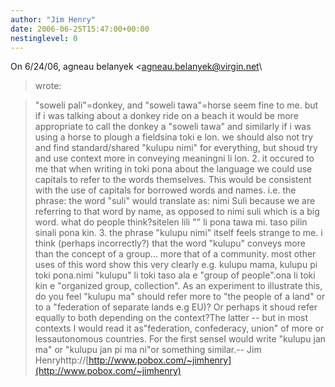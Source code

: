 ```yaml
---
author: "Jim Henry"
date: 2006-06-25T15:47:00+00:00
nestinglevel: 0
---
```

On 6/24/06, agneau belanyek <[agneau.belanyek@virgin.net](mailto://agneau.belanyek@virgin.net)\
> wrote:

> "soweli pali"=donkey, and "soweli tawa"=horse seem fine to me. but
> if i was talking about a donkey ride on a beach it would be more
> appropriate to call the donkey a "soweli tawa" and similarly if i
> was using a horse to plough a fieldsina toki e lon.
> we should also not try and find standard/shared "kulupu nimi" for
> everything, but shoud try and use context more in conveying meaningni li lon.
> 2. it occured to me that when writing in toki pona about the
> language we could use capitals to refer to the words themselves.
> This would be consistent with the use of capitals for borrowed words
> and names. i.e. the phrase:
> the word "suli"
> would translate as:
> nimi Suli
> because we are referring to that word by name, as opposed to
> nimi suli
> which is a big word. what do people think?sitelen lili "" li pona tawa mi. taso pilin sinali pona kin.
> 3. the phrase "kulupu nimi" itself feels strange to me. i think
> (perhaps incorrectly?) that the word "kulupu" conveys more than the
> concept of a group... more that of a community. most other uses of
> this word show this very clearly e.g. kulupu mama, kulupu pi toki
> pona.nimi "kulupu" li toki taso ala e "group of people".ona li toki kin e "organized group, collection".
> As an experiment to illustrate this, do you feel "kulupu ma" should
> refer more to "the people of a land" or to a "federation of separate
> lands e.g EU)? Or perhaps it shoud refer equally to both depending
> on the context?The latter --
 but in most contexts I would read it as"federation, confederacy, union" of more or lessautonomous countries. For the first senseI would write "kulupu jan ma" or "kulupu jan pi ma ni"or something similar.--
Jim Henryhttp://[http://www.pobox.com/~jimhenry](http://www.pobox.com/~jimhenry)